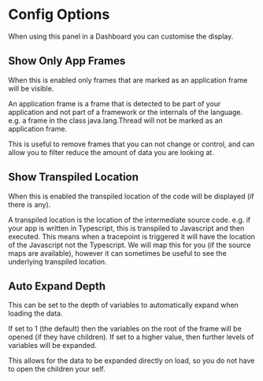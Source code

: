 # Config Options

When using this panel in a Dashboard you can customise the display.

## Show Only App Frames

When this is enabled only frames that are marked as an application frame will be visible.

An application frame is a frame that is detected to be part of your application and not part of a framework or the
internals of the language. e.g. a frame in the class java.lang.Thread will not be marked as an application frame.

This is useful to remove frames that you can not change or control, and can allow you to filter reduce the amount of
data you are looking at.

## Show Transpiled Location

When this is enabled the transpiled location of the code will be displayed (if there is any).

A transpiled location is the location of the intermediate source code. e.g. if your app is written in Typescript, this
is transpiled to Javascript and then executed. This means when a tracepoint is triggered it will have the location of
the Javascript not the Typescript. We will map this for you (if the source maps are available), however it can sometimes
be useful to see the underlying transpiled location.

## Auto Expand Depth

This can be set to the depth of variables to automatically expand when loading the data.

If set to 1 (the default) then the variables on the root of the frame will be opened (if they have children). If set to
a higher value, then further levels of variables will be expanded.

This allows for the data to be expanded directly on load, so you do not have to open the children your self.
